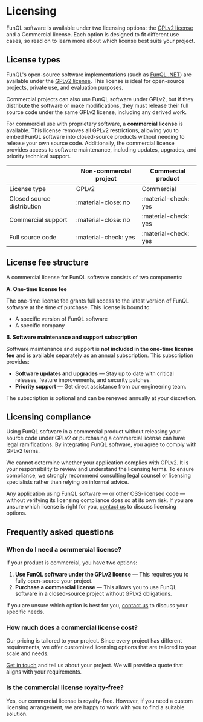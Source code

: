 # Licensing

FunQL software is available under two licensing options: the [GPLv2 license](./license-gplv2.md) and a Commercial
license. Each option is designed to fit different use cases, so read on to learn more about which license best suits
your project.

## License types

FunQL's open-source software implementations (such as [FunQL .NET](https://github.com/funql/funql-dotnet)) are available
under the [GPLv2 license](./license-gplv2.md). This license is ideal for open-source projects, private use, and
evaluation purposes.

Commercial projects can also use FunQL software under GPLv2, but if they distribute the software or make modifications,
they must release their full source code under the same GPLv2 license, including any derived work.

For commercial use with proprietary software, a **commercial license** is available. This license removes all GPLv2
restrictions, allowing you to embed FunQL software into closed-source products without needing to release your own
source code. Additionally, the commercial license provides access to software maintenance, including updates, upgrades,
and priority technical support.

|                            | Non-commercial project                                                             | Commercial product                                                                 |
|----------------------------|------------------------------------------------------------------------------------|------------------------------------------------------------------------------------|
| License type               | GPLv2                                                                              | Commercial                                                                         |
| Closed source distribution | <span data-md-color-primary="red" class="primary-fg">:material-close: no</span>    | <span data-md-color-primary="green" class="primary-fg">:material-check: yes</span> |
| Commercial support         | <span data-md-color-primary="red" class="primary-fg">:material-close: no</span>    | <span data-md-color-primary="green" class="primary-fg">:material-check: yes</span> |
| Full source code           | <span data-md-color-primary="green" class="primary-fg">:material-check: yes</span> | <span data-md-color-primary="green" class="primary-fg">:material-check: yes</span> |

## License fee structure

A commercial license for FunQL software consists of two components:

**A. One-time license fee**

The one-time license fee grants full access to the latest version of FunQL software at the time of purchase. This
license is bound to:

- A specific version of FunQL software
- A specific company

**B. Software maintenance and support subscription**

Software maintenance and support is **not included in the one-time license fee** and is available separately as an
annual subscription. This subscription provides:

- **Software updates and upgrades** — Stay up to date with critical releases, feature improvements, and security
  patches.
- **Priority support** — Get direct assistance from our engineering team.

The subscription is optional and can be renewed annually at your discretion.

## Licensing compliance

Using FunQL software in a commercial product without releasing your source code under GPLv2 or purchasing a commercial
license can have legal ramifications. By integrating FunQL software, you agree to comply with GPLv2 terms.

We cannot determine whether your application complies with GPLv2. It is your responsibility to review and understand the
licensing terms. To ensure compliance, we strongly recommend consulting legal counsel or licensing specialists rather
than relying on informal advice.

Any application using FunQL software — or other OSS-licensed code — without verifying its licensing compliance does so
at its own risk. If you are unsure which license is right for you, [contact us](mailto:support@funql.io) to discuss
licensing options.

## Frequently asked questions

### When do I need a commercial license?

If your product is commercial, you have two options:

1. **Use FunQL software under the GPLv2 license** — This requires you to fully open-source your project. 
2. **Purchase a commercial license** — This allows you to use FunQL software in a closed-source project without GPLv2
  obligations.

If you are unsure which option is best for you, [contact us](mailto:support@funql.io) to discuss your specific needs.

### How much does a commercial license cost?

Our pricing is tailored to your project. Since every project has different requirements, we offer customized licensing
options that are tailored to your scale and needs.

[Get in touch](mailto:support@funql.io) and tell us about your project. We will provide a quote that aligns with your
requirements.

### Is the commercial license royalty-free?

Yes, our commercial license is royalty-free. However, if you need a custom licensing arrangement, we are happy to work
with you to find a suitable solution.